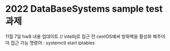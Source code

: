 # 2022 DataBaseSystems sample test 과제

 11월 7일 hw8 내용 업데이트
 // intellij로 접근 전 centOS예써 방화벽을 활성화 해주어야 접근 가능
 	명령어 : systemctl start iptables


